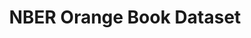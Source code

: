 ---
layout: default
citation: 'The NBER Orange Book Dataset: A User’s Guide

  Maya Durvasula, C. Scott Hemphill, Lisa Larrimore Ouellette, Bhaven N. Sampat, and
  Heidi L. Williams

  NBER Working Paper No. 30628

  November 2022, Revised April 2023

  JEL No. O0,O3'
contributors: Prof. Heidi Williams, Maya Durvasula, C. Scott Hemphill, Lisa Larrimore
  Ouellette, Bhaven N. Sampat
cost: free
description: "Each edition of the Orange Book provides a snapshot of unexpired patent
  protection at a moment in time. As patents on a drug expire and new patents are
  issued, these changes are reflected in later editions. The Orange Book also provides
  a snapshot of unexpired regulatory exclusivity granted by the FDA. For example,
  certain novel drugs receive five years of regulatory exclusivity that blocks the
  entry of generic competition, even in the absence of any patents. Combining multiple
  editions reveals a comprehensive picture of patent and regulatory protection as
  it evolves over a drug’s lifecycle. These data files provide digital versions of
  the US Food and Drug Administration (FDA)'s Orange Book patent and exclusivity tables
  for years 1985-2016 (no Orange Book was published in 1986). \n\nPDF versions of
  the Orange Books were obtained via a Freedom of Information Act (FOIA) request,
  and data from these PDF files was either hand-entered or parsed in order to create
  the digital files."
documentation: https://www.nber.org/system/files/working_papers/w30628/w30628.pdf
last_edit: Mon, 19 Jun 2023 16:46:55 GMT
location: https://www.nber.org/research/data/orange-book-patent-and-exclusivity-data-1985-2016
maintained_by: 'Heidi Williams: hlwill@stanford.edu'
open_access: 'TRUE'
related_projects:
  child:
  - orangebook_fda
shortname: orangebook_nber
tags:
- drugs
- pharmaceuticals
- us
- exclusivity
timeframe: 1985-2016
title: NBER Orange Book Dataset
uuid: 6086fec7-049f-4295-9bc1-5f18cd6a3b29
versioning: 'FALSE'
---